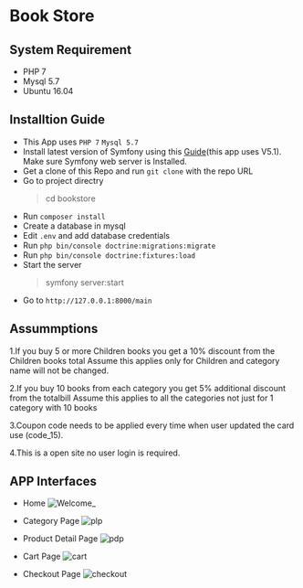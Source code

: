 # Book Store 
## System Requirement 

- PHP 7
- Mysql 5.7 
- Ubuntu 16.04

## Installtion Guide

- This App uses `PHP 7` `Mysql 5.7` 
- Install latest version of Symfony using this [Guide](https://symfony.com/doc/current/setup.html)(this app uses V5.1).
Make sure Symfony web server is Installed.
- Get a clone of this Repo and run `git clone` with the repo URL
- Go to project directry 
  > cd bookstore
- Run `composer install`
- Create a database in mysql
- Edit `.env` and add database credentials
- Run `php bin/console doctrine:migrations:migrate`
- Run `php bin/console doctrine:fixtures:load`
- Start the server 
  > symfony server:start
- Go to `http://127.0.0.1:8000/main`
 
 ## Assummptions

  1.If you buy 5 or more Children books you get a 10% discount from the Children books total
   Assume this applies only for Children and category name will not be changed.
   
  2.If you buy 10 books from each category you get 5% additional discount from the totalbill
   Assume this applies to all the categories not just for 1 category with 10 books
   
  3.Coupon code needs to be applied every time when user updated the card use (code_15).
  
  4.This is a open site no user login is required.
  
  ## APP Interfaces
   - Home
   ![Welcome_](https://user-images.githubusercontent.com/66696942/87340845-46009200-c566-11ea-8574-9d1e3d6931b7.png)
   
   - Category Page
   ![plp](https://user-images.githubusercontent.com/66696942/87340986-7ea06b80-c566-11ea-9980-548759c31dde.png)
   
   - Product Detail Page
   ![pdp](https://user-images.githubusercontent.com/66696942/87341096-a55ea200-c566-11ea-8788-de1b8a4409a2.png)
   
   - Cart Page
   ![cart](https://user-images.githubusercontent.com/66696942/87341142-b9a29f00-c566-11ea-97bf-d51cf2971d21.png)
   
   - Checkout Page
   ![checkout](https://user-images.githubusercontent.com/66696942/87341185-cd4e0580-c566-11ea-98c0-e5e1657dfc54.png)
   




  
  
